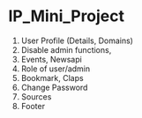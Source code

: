 # IP_Mini_Project

1. User Profile (Details, Domains)
2. Disable admin functions,
3. Events, Newsapi
4. Role of user/admin
5. Bookmark, Claps
6. Change Password
7. Sources
8. Footer
